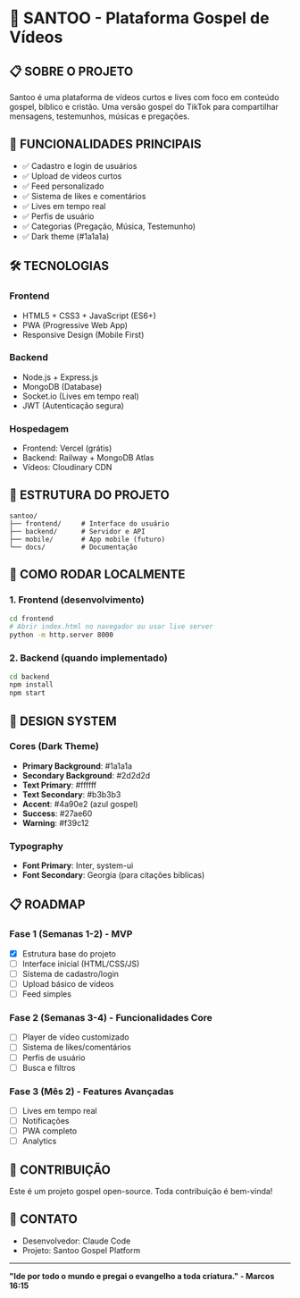 # 🙏 SANTOO - Plataforma Gospel de Vídeos

## 📋 SOBRE O PROJETO
Santoo é uma plataforma de vídeos curtos e lives com foco em conteúdo gospel, bíblico e cristão. Uma versão gospel do TikTok para compartilhar mensagens, testemunhos, músicas e pregações.

## 🎯 FUNCIONALIDADES PRINCIPAIS
- ✅ Cadastro e login de usuários
- ✅ Upload de vídeos curtos
- ✅ Feed personalizado 
- ✅ Sistema de likes e comentários
- ✅ Lives em tempo real
- ✅ Perfis de usuário
- ✅ Categorias (Pregação, Música, Testemunho)
- ✅ Dark theme (#1a1a1a)

## 🛠️ TECNOLOGIAS

### Frontend
- HTML5 + CSS3 + JavaScript (ES6+)
- PWA (Progressive Web App)
- Responsive Design (Mobile First)

### Backend
- Node.js + Express.js
- MongoDB (Database)
- Socket.io (Lives em tempo real)
- JWT (Autenticação segura)

### Hospedagem
- Frontend: Vercel (grátis)
- Backend: Railway + MongoDB Atlas
- Vídeos: Cloudinary CDN

## 📁 ESTRUTURA DO PROJETO
```
santoo/
├── frontend/     # Interface do usuário
├── backend/      # Servidor e API
├── mobile/       # App mobile (futuro)
└── docs/         # Documentação
```

## 🚀 COMO RODAR LOCALMENTE

### 1. Frontend (desenvolvimento)
```bash
cd frontend
# Abrir index.html no navegador ou usar live server
python -m http.server 8000
```

### 2. Backend (quando implementado)
```bash
cd backend
npm install
npm start
```

## 🎨 DESIGN SYSTEM

### Cores (Dark Theme)
- **Primary Background**: #1a1a1a
- **Secondary Background**: #2d2d2d  
- **Text Primary**: #ffffff
- **Text Secondary**: #b3b3b3
- **Accent**: #4a90e2 (azul gospel)
- **Success**: #27ae60
- **Warning**: #f39c12

### Typography
- **Font Primary**: Inter, system-ui
- **Font Secondary**: Georgia (para citações bíblicas)

## 📋 ROADMAP

### Fase 1 (Semanas 1-2) - MVP
- [x] Estrutura base do projeto
- [ ] Interface inicial (HTML/CSS/JS)
- [ ] Sistema de cadastro/login
- [ ] Upload básico de vídeos
- [ ] Feed simples

### Fase 2 (Semanas 3-4) - Funcionalidades Core
- [ ] Player de vídeo customizado
- [ ] Sistema de likes/comentários
- [ ] Perfis de usuário
- [ ] Busca e filtros

### Fase 3 (Mês 2) - Features Avançadas
- [ ] Lives em tempo real
- [ ] Notificações
- [ ] PWA completo
- [ ] Analytics

## 👥 CONTRIBUIÇÃO
Este é um projeto gospel open-source. Toda contribuição é bem-vinda!

## 📧 CONTATO
- Desenvolvedor: Claude Code
- Projeto: Santoo Gospel Platform

---
**"Ide por todo o mundo e pregai o evangelho a toda criatura." - Marcos 16:15**